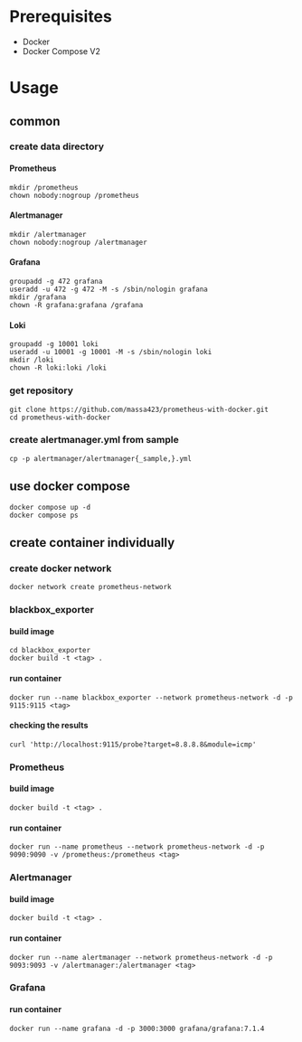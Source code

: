 # Prerequisites

* Docker
* Docker Compose V2

# Usage

## common

### create data directory

#### Prometheus

```
mkdir /prometheus
chown nobody:nogroup /prometheus
```

#### Alertmanager

```
mkdir /alertmanager
chown nobody:nogroup /alertmanager
```

#### Grafana

```
groupadd -g 472 grafana
useradd -u 472 -g 472 -M -s /sbin/nologin grafana
mkdir /grafana
chown -R grafana:grafana /grafana
```

#### Loki

```
groupadd -g 10001 loki
useradd -u 10001 -g 10001 -M -s /sbin/nologin loki
mkdir /loki
chown -R loki:loki /loki
```

### get repository

```
git clone https://github.com/massa423/prometheus-with-docker.git
cd prometheus-with-docker
```

### create alertmanager.yml from sample

```
cp -p alertmanager/alertmanager{_sample,}.yml
```

## use docker compose

```
docker compose up -d
docker compose ps
```

## create container individually

### create docker network

```
docker network create prometheus-network
```

### blackbox_exporter

#### build image

```
cd blackbox_exporter
docker build -t <tag> .
```

#### run container

```
docker run --name blackbox_exporter --network prometheus-network -d -p 9115:9115 <tag>
```

#### checking the results

```
curl 'http://localhost:9115/probe?target=8.8.8.8&module=icmp'
```

### Prometheus

#### build image

```
docker build -t <tag> .
```

#### run container

```
docker run --name prometheus --network prometheus-network -d -p 9090:9090 -v /prometheus:/prometheus <tag>
```

### Alertmanager

#### build image

```
docker build -t <tag> .
```

#### run container

```
docker run --name alertmanager --network prometheus-network -d -p 9093:9093 -v /alertmanager:/alertmanager <tag>
```

### Grafana

#### run container

```
docker run --name grafana -d -p 3000:3000 grafana/grafana:7.1.4
```
